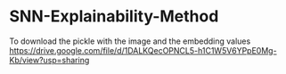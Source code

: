 # SNN-Explainability-Method


To download the pickle with the image and the embedding values
https://drive.google.com/file/d/1DALKQecOPNCL5-h1C1W5V6YPpE0Mg-Kb/view?usp=sharing
